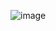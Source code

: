 ![image](https://user-images.githubusercontent.com/60442877/204031202-629ee0c0-cab0-46ce-9542-a2fd5972db40.png)
